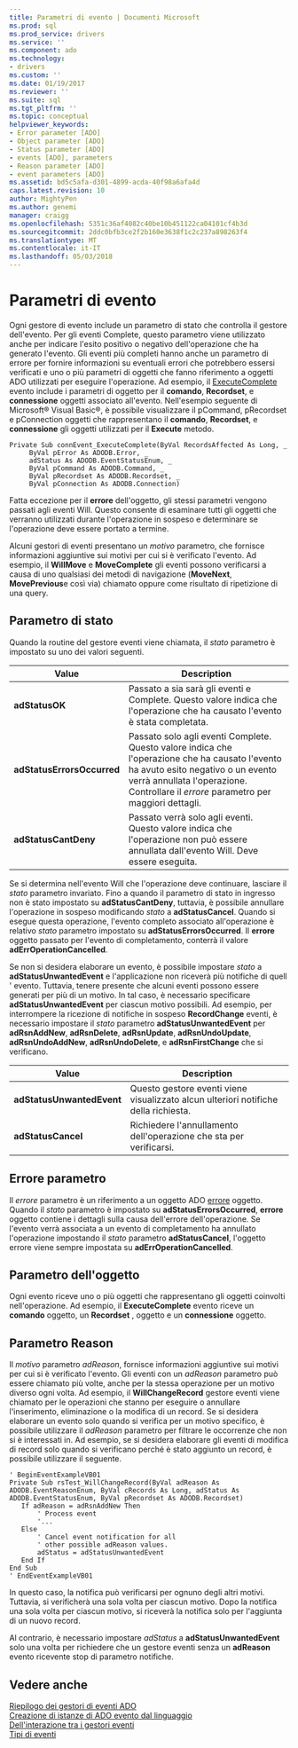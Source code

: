 ```yaml
---
title: Parametri di evento | Documenti Microsoft
ms.prod: sql
ms.prod_service: drivers
ms.service: ''
ms.component: ado
ms.technology:
- drivers
ms.custom: ''
ms.date: 01/19/2017
ms.reviewer: ''
ms.suite: sql
ms.tgt_pltfrm: ''
ms.topic: conceptual
helpviewer_keywords:
- Error parameter [ADO]
- Object parameter [ADO]
- Status parameter [ADO]
- events [ADO], parameters
- Reason parameter [ADO]
- event parameters [ADO]
ms.assetid: bd5c5afa-d301-4899-acda-40f98a6afa4d
caps.latest.revision: 10
author: MightyPen
ms.author: genemi
manager: craigg
ms.openlocfilehash: 5351c36af4082c40be10b451122ca04101cf4b3d
ms.sourcegitcommit: 2ddc0bfb3ce2f2b160e3638f1c2c237a898263f4
ms.translationtype: MT
ms.contentlocale: it-IT
ms.lasthandoff: 05/03/2018
---
```

# <a name="event-parameters"></a>Parametri di evento
Ogni gestore di evento include un parametro di stato che controlla il gestore dell'evento. Per gli eventi Complete, questo parametro viene utilizzato anche per indicare l'esito positivo o negativo dell'operazione che ha generato l'evento. Gli eventi più completi hanno anche un parametro di errore per fornire informazioni su eventuali errori che potrebbero essersi verificati e uno o più parametri di oggetti che fanno riferimento a oggetti ADO utilizzati per eseguire l'operazione. Ad esempio, il [ExecuteComplete](../../../ado/reference/ado-api/executecomplete-event-ado.md) evento include i parametri di oggetto per il **comando**, **Recordset**, e **connessione** oggetti associato all'evento. Nell'esempio seguente di Microsoft® Visual Basic®, è possibile visualizzare il pCommand, pRecordset e pConnection oggetti che rappresentano il **comando**, **Recordset**, e **connessione** gli oggetti utilizzati per il **Execute** metodo.  
  
```  
Private Sub connEvent_ExecuteComplete(ByVal RecordsAffected As Long, _  
     ByVal pError As ADODB.Error, _  
     adStatus As ADODB.EventStatusEnum, _  
     ByVal pCommand As ADODB.Command, _  
     ByVal pRecordset As ADODB.Recordset, _  
     ByVal pConnection As ADODB.Connection)  
```  
  
 Fatta eccezione per il **errore** dell'oggetto, gli stessi parametri vengono passati agli eventi Will. Questo consente di esaminare tutti gli oggetti che verranno utilizzati durante l'operazione in sospeso e determinare se l'operazione deve essere portato a termine.  
  
 Alcuni gestori di eventi presentano un *motivo* parametro, che fornisce informazioni aggiuntive sui motivi per cui si è verificato l'evento. Ad esempio, il **WillMove** e **MoveComplete** gli eventi possono verificarsi a causa di uno qualsiasi dei metodi di navigazione (**MoveNext**, **MovePrevious**e così via) chiamato oppure come risultato di ripetizione di una query.  
  
## <a name="status-parameter"></a>Parametro di stato  
 Quando la routine del gestore eventi viene chiamata, il *stato* parametro è impostato su uno dei valori seguenti.  
  
|Value|Description|  
|-----------|-----------------|  
|**adStatusOK**|Passato a sia sarà gli eventi e Complete. Questo valore indica che l'operazione che ha causato l'evento è stata completata.|  
|**adStatusErrorsOccurred**|Passato solo agli eventi Complete. Questo valore indica che l'operazione che ha causato l'evento ha avuto esito negativo o un evento verrà annullata l'operazione. Controllare il *errore* parametro per maggiori dettagli.|  
|**adStatusCantDeny**|Passato verrà solo agli eventi. Questo valore indica che l'operazione non può essere annullata dall'evento Will. Deve essere eseguita.|  
  
 Se si determina nell'evento Will che l'operazione deve continuare, lasciare il *stato* parametro invariato. Fino a quando il parametro di stato in ingresso non è stato impostato su **adStatusCantDeny**, tuttavia, è possibile annullare l'operazione in sospeso modificando *stato* a **adStatusCancel**. Quando si esegue questa operazione, l'evento completo associato all'operazione è relativo *stato* parametro impostato su **adStatusErrorsOccurred**. Il **errore** oggetto passato per l'evento di completamento, conterrà il valore **adErrOperationCancelled**.  
  
 Se non si desidera elaborare un evento, è possibile impostare *stato* a **adStatusUnwantedEvent** e l'applicazione non riceverà più notifiche di quell ' evento. Tuttavia, tenere presente che alcuni eventi possono essere generati per più di un motivo. In tal caso, è necessario specificare **adStatusUnwantedEvent** per ciascun motivo possibili. Ad esempio, per interrompere la ricezione di notifiche in sospeso **RecordChange** eventi, è necessario impostare il *stato* parametro **adStatusUnwantedEvent** per  **adRsnAddNew**, **adRsnDelete**, **adRsnUpdate**, **adRsnUndoUpdate**, **adRsnUndoAddNew**, **adRsnUndoDelete**, e **adRsnFirstChange** che si verificano.  
  
|Value|Description|  
|-----------|-----------------|  
|**adStatusUnwantedEvent**|Questo gestore eventi viene visualizzato alcun ulteriori notifiche della richiesta.|  
|**adStatusCancel**|Richiedere l'annullamento dell'operazione che sta per verificarsi.|  
  
## <a name="error-parameter"></a>Errore parametro  
 Il *errore* parametro è un riferimento a un oggetto ADO [errore](../../../ado/reference/ado-api/error-object.md) oggetto. Quando il *stato* parametro è impostato su **adStatusErrorsOccurred**, **errore** oggetto contiene i dettagli sulla causa dell'errore dell'operazione. Se l'evento verrà associata a un evento di completamento ha annullato l'operazione impostando il *stato* parametro **adStatusCancel**, l'oggetto errore viene sempre impostata su  **adErrOperationCancelled**.  
  
## <a name="object-parameter"></a>Parametro dell'oggetto  
 Ogni evento riceve uno o più oggetti che rappresentano gli oggetti coinvolti nell'operazione. Ad esempio, il **ExecuteComplete** evento riceve un **comando** oggetto, un **Recordset** , oggetto e un **connessione** oggetto.  
  
## <a name="reason-parameter"></a>Parametro Reason  
 Il *motivo* parametro *adReason*, fornisce informazioni aggiuntive sui motivi per cui si è verificato l'evento. Gli eventi con un *adReason* parametro può essere chiamato più volte, anche per la stessa operazione per un motivo diverso ogni volta. Ad esempio, il **WillChangeRecord** gestore eventi viene chiamato per le operazioni che stanno per eseguire o annullare l'inserimento, eliminazione o la modifica di un record. Se si desidera elaborare un evento solo quando si verifica per un motivo specifico, è possibile utilizzare il *adReason* parametro per filtrare le occorrenze che non si è interessati in. Ad esempio, se si desidera elaborare gli eventi di modifica di record solo quando si verificano perché è stato aggiunto un record, è possibile utilizzare il seguente.  
  
```  
' BeginEventExampleVB01  
Private Sub rsTest_WillChangeRecord(ByVal adReason As ADODB.EventReasonEnum, ByVal cRecords As Long, adStatus As ADODB.EventStatusEnum, ByVal pRecordset As ADODB.Recordset)  
   If adReason = adRsnAddNew Then  
       ' Process event  
       '...  
   Else  
       ' Cancel event notification for all  
       ' other possible adReason values.  
       adStatus = adStatusUnwantedEvent  
   End If  
End Sub  
' EndEventExampleVB01  
```  
  
 In questo caso, la notifica può verificarsi per ognuno degli altri motivi. Tuttavia, si verificherà una sola volta per ciascun motivo. Dopo la notifica una sola volta per ciascun motivo, si riceverà la notifica solo per l'aggiunta di un nuovo record.  
  
 Al contrario, è necessario impostare *adStatus* a **adStatusUnwantedEvent** solo una volta per richiedere che un gestore eventi senza un **adReason** evento ricevente stop di parametro notifiche.  
  
## <a name="see-also"></a>Vedere anche  
 [Riepilogo dei gestori di eventi ADO](../../../ado/guide/data/ado-event-handler-summary.md)   
 [Creazione di istanze di ADO evento dal linguaggio](../../../ado/guide/data/ado-event-instantiation-by-language.md)   
 [Dell'interazione tra i gestori eventi](../../../ado/guide/data/how-event-handlers-work-together.md)   
 [Tipi di eventi](../../../ado/guide/data/types-of-events.md)
